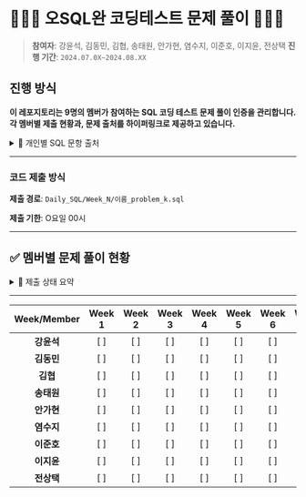 # 👨🏻‍💻 오SQL완 코딩테스트 문제 풀이 🧑🏻‍💻
> **참여자**: 강윤석, 김동민, 김협, 송태원, 안가현, 염수지, 이준호, 이지윤, 전상택
> **진행 기간**: `2024.07.0X~2024.08.XX`


## 진행 방식
**이 레포지토리는 9명의 멤버가 참여하는 SQL 코딩 테스트 문제 풀이 인증을 관리합니다. 각 멤버별 제출 현황과, 문제 출처를 하이퍼링크로 제공하고 있습니다.**
<details>
  <summary>🔗 개인별 SQL 문항 출처</summary>
  <div markdown="1">

  ---
  1. [LINK NAME 1](): 누구누구
  2. [LINK NAME 2](): 누구누구
  ---
  
  </div>
  </details>

---


### 코드 제출 방식
**제출 경로**: `Daily_SQL/Week_N/이름_problem_k.sql`

**제출 기한**: O요일 00시

---

## ✅ 멤버별 문제 풀이 현황
<details>
  <summary> 🌈 제출 상태 요약</summary>
  <div markdown="1">
  
  ---

- **제출 완료**: ✅
- **지각 제출**: ⏰
- **미제출**: ❌

  
  </div>
  </details>

---


| Week/Member | Week 1 | Week 2 | Week 3 | Week 4 | Week 5 | Week 6 | Week 7 | Week 8 | Week 9 | Week 10 | Week 11 | Week 12 |
|:---------:|:------:|:------:|:------:|:------:|:------:|:------:|:------:|:------:|:------:|:-------:|:-------:|:-------:|
| **강윤석**    | [ ]    | [ ]    | [ ]    | [ ]    | [ ]    | [ ]    | [ ]    | [ ]    | [ ]    | [ ]     | [ ]     | [ ]     |
| **김동민**    | [ ]    | [ ]    | [ ]    | [ ]    | [ ]    | [ ]    | [ ]    | [ ]    | [ ]    | [ ]     | [ ]     | [ ]     |
| **김협**      | [ ]    | [ ]    | [ ]    | [ ]    | [ ]    | [ ]    | [ ]    | [ ]    | [ ]    | [ ]     | [ ]     | [ ]     |
| **송태원**    | [ ]    | [ ]    | [ ]    | [ ]    | [ ]    | [ ]    | [ ]    | [ ]    | [ ]    | [ ]     | [ ]     | [ ]     |
| **안가현**    | [ ]    | [ ]    | [ ]    | [ ]    | [ ]    | [ ]    | [ ]    | [ ]    | [ ]    | [ ]     | [ ]     | [ ]     |
| **염수지**    | [ ]    | [ ]    | [ ]    | [ ]    | [ ]    | [ ]    | [ ]    | [ ]    | [ ]    | [ ]     | [ ]     | [ ]     |
| **이준호**    | [ ]    | [ ]    | [ ]    | [ ]    | [ ]    | [ ]    | [ ]    | [ ]    | [ ]    | [ ]     | [ ]     | [ ]     |
| **이지윤**    | [ ]    | [ ]    | [ ]    | [ ]    | [ ]    | [ ]    | [ ]    | [ ]    | [ ]    | [ ]     | [ ]     | [ ]     |
| **전상택**    | [ ]    | [ ]    | [ ]    | [ ]    | [ ]    | [ ]    | [ ]    | [ ]    | [ ]    | [ ]     | [ ]     | [ ]     |





